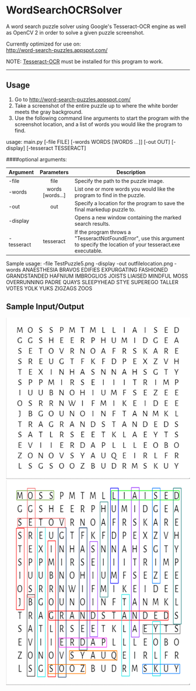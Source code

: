 # WordSearchOCRSolver
A word search puzzle solver using Google's Tesseract-OCR engine as well as OpenCV 2 in order to solve a given puzzle screenshot.

Currently optimized for use on: \
http://word-search-puzzles.appspot.com/

NOTE: [Tesseract-OCR](https://github.com/tesseract-ocr/tesseract) must be installed for this program to work.

---
Usage
---
1. Go to http://word-search-puzzles.appspot.com/
2. Take a screenshot of the entire puzzle up to where the white border meets the gray background.
3. Use the following command line arguments to start the program with the screenshot location, and a list of words you would like the program to find.

usage: main.py [-file FILE] [-words WORDS [WORDS ...]] [-out OUT]
               [-display] [-tesseract TESSERACT]

####optional arguments:

| Argument   | Parameters       | Description
-------------|:----------------:|------------
| -file      | file             | Specify the path to the puzzle image.
| -words     | words [words...] | List one or more words you would like the program to find in the puzzle.
| -out       | out              | Specify a location for the program to save the final markedup puzzle to.
| -display   |                  | Opens a new window containing the marked search results.
| -tesseract | tesseract        | If the program throws a "TesseractNotFoundError", use this argument to specify the location of your tesseract.exe executable.

Sample usage:
-file TestPuzzle5.png -display -out outfilelocation.png -words ANAESTHESIA BRAVOS EDIFIES EXPURGATING FASHIONED GRANDSTANDED HAFNIUM IMBROGLIOS JOISTS LIAISED MINDFUL MOSS OVERRUNNING PADRE QUAYS SLEEPYHEAD STYE SUPEREGO TALLER VOTES YOLK YUKS ZIGZAGS ZOOS

Sample Input/Output
---

![SampleInput5](/TestPuzzle5.png)
<img src="https://github.com/EthanBechtol/WordSearchOCRSolverImages/blob/master/SampleOutput5.png" alt="Sample Output 5" width="641" height="561">
